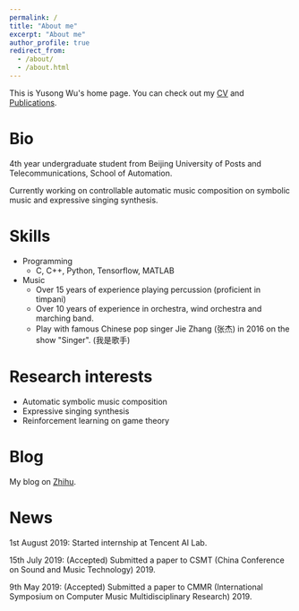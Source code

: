 ```yaml
---
permalink: /
title: "About me"
excerpt: "About me"
author_profile: true
redirect_from: 
  - /about/
  - /about.html
---
```


This is Yusong Wu's home page. You can check out my [CV](https://lukewys.github.io/cv/) and [Publications](https://lukewys.github.io/publications/).

# Bio

4th year undergraduate student from Beijing University of Posts and Telecommunications, School of Automation.

Currently working on controllable automatic music composition on symbolic music and expressive singing synthesis.

# Skills

* Programming
  * C, C++, Python, Tensorflow, MATLAB
* Music
  * Over 15 years of experience playing percussion (proficient in timpani)
  * Over 10 years of experience in orchestra, wind orchestra and marching band.
  * Play with famous Chinese pop singer Jie Zhang (张杰) in 2016 on the show "Singer". (我是歌手)
  

# Research interests

- Automatic symbolic music composition
- Expressive singing synthesis
- Reinforcement learning on game theory

# Blog

My blog on [Zhihu](https://www.zhihu.com/people/wu-yu-song-52/posts).

# News

1st August 2019: Started internship at Tencent AI Lab.

15th July 2019: (Accepted) Submitted a paper to CSMT (China Conference on Sound and Music Technology) 2019.

9th May 2019: (Accepted) Submitted a paper to CMMR (International Symposium on Computer Music Multidisciplinary Research) 2019.

